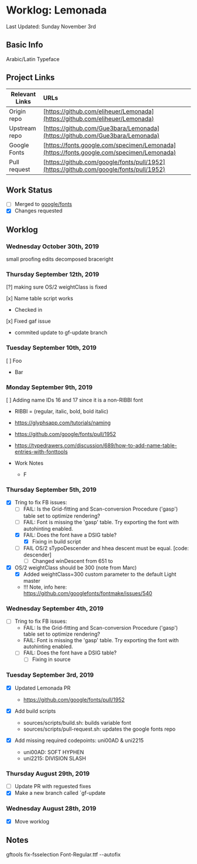 # Worklog: Lemonada
Last Updated: Sunday November 3rd

## Basic Info
Arabic/Latin Typeface

## Project Links
| Relevant Links     | URLs                                                                                     |
| ------------------ | :--------------------------------------------------------------------------------------- |
| Origin repo        | [https://github.com/eliheuer/Lemonada](https://github.com/eliheuer/Lemonada)             |
| Upstream repo      | [https://github.com/Gue3bara/Lemonada](https://github.com/Gue3bara/Lemonada)             |
| Google Fonts       | [https://fonts.google.com/specimen/Lemonada](https://fonts.google.com/specimen/Lemonada) |
| Pull request       | [https://github.com/google/fonts/pull/1952](https://github.com/google/fonts/pull/1952)   |

## Work Status
- [ ] Merged to [google/fonts](https://github.com/google/fonts)
- [x] Changes requested

## Worklog


### Wednesday October 30th, 2019
small proofing edits
decomposed braceright

### Thursday September 12th, 2019

[?] making sure OS/2 weightClass is fixed

[x] Name table script works
  - Checked in 

[x] Fixed gaf issue
  - commited update to gf-update branch

### Tuesday September 10th, 2019

[ ] Foo
  - Bar

### Monday September 9th, 2019

[ ] Adding name IDs 16 and 17 since it is a non-RIBBI font
  - RIBBI = (regular, italic, bold, bold italic)
  - https://glyphsapp.com/tutorials/naming
  - https://github.com/google/fonts/pull/1952
  - https://typedrawers.com/discussion/689/how-to-add-name-table-entries-with-fonttools

  - Work Notes
    - F

### Thursday September 5th, 2019

- [x] Tring to fix FB issues:
  - [ ] FAIL: Is the Grid-fitting and Scan-conversion Procedure ('gasp') table set to optimize rendering?
  - [ ] FAIL: Font is missing the 'gasp' table. Try exporting the font with autohinting enabled.
  - [x] FAIL: Does the font have a DSIG table?
    - [x] Fixing in build script
  - [ ] FAIL OS/2 sTypoDescender and hhea descent must be equal. [code: descender]
    - [ ] Changed winDescent from 651 to

- [x] OS/2 weightClass should be 300 (note from Marc)
  - [x] Added weightClass=300 custom parameter to the default Light master
  - !!! Note, info here: https://github.com/googlefonts/fontmake/issues/540

### Wednesday September 4th, 2019

- [ ] Tring to fix FB issues:
  - FAIL: Is the Grid-fitting and Scan-conversion Procedure ('gasp') table set to optimize rendering?
  - FAIL: Font is missing the 'gasp' table. Try exporting the font with autohinting enabled.
  - [ ] FAIL: Does the font have a DSIG table?
    - [ ] Fixing in source

### Tuesday September 3rd, 2019
- [x] Updated Lemonada PR
    - https://github.com/google/fonts/pull/1952

- [x] Add build scripts
    - sources/scripts/build.sh: builds variable font
    - sources/scripts/pull-request.sh: updates the google fonts repo

- [x] Add missing required codepoints: uni00AD & uni2215
    - uni00AD: SOFT HYPHEN
    - uni2215: DIVISION SLASH

### Thursday August 29th, 2019
- [ ] Update PR with reguested fixes
- [x] Make a new branch called `gf-update
### Wednesday August 28th, 2019
- [x] Move worklog

## Notes
gftools fix-fsselection Font-Regular.ttf --autofix
